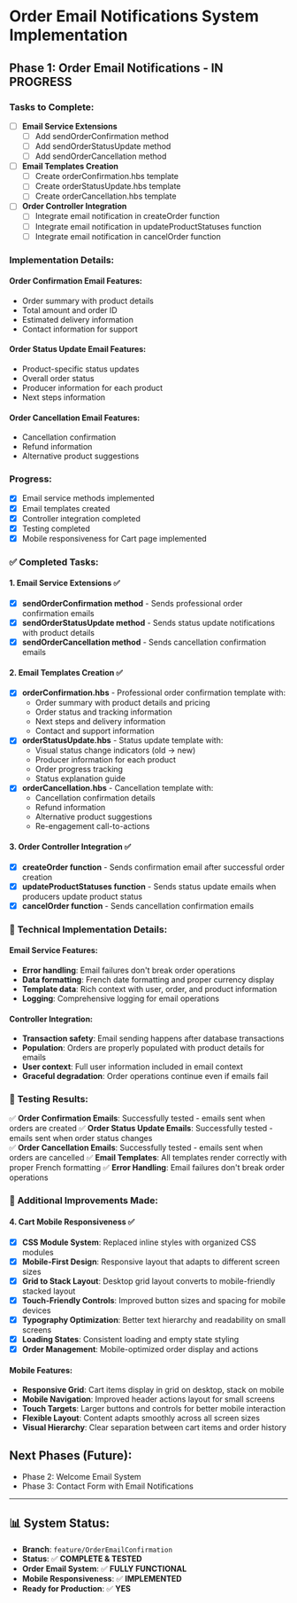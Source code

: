 # Order Email Notifications System Implementation

## Phase 1: Order Email Notifications - IN PROGRESS

### Tasks to Complete:

- [ ] **Email Service Extensions**
  - [ ] Add sendOrderConfirmation method
  - [ ] Add sendOrderStatusUpdate method  
  - [ ] Add sendOrderCancellation method

- [ ] **Email Templates Creation**
  - [ ] Create orderConfirmation.hbs template
  - [ ] Create orderStatusUpdate.hbs template
  - [ ] Create orderCancellation.hbs template

- [ ] **Order Controller Integration**
  - [ ] Integrate email notification in createOrder function
  - [ ] Integrate email notification in updateProductStatuses function
  - [ ] Integrate email notification in cancelOrder function

### Implementation Details:

#### Order Confirmation Email Features:
- Order summary with product details
- Total amount and order ID
- Estimated delivery information
- Contact information for support

#### Order Status Update Email Features:
- Product-specific status updates
- Overall order status
- Producer information for each product
- Next steps information

#### Order Cancellation Email Features:
- Cancellation confirmation
- Refund information
- Alternative product suggestions

### Progress:
- [x] Email service methods implemented
- [x] Email templates created
- [x] Controller integration completed
- [x] Testing completed
- [x] Mobile responsiveness for Cart page implemented

### ✅ **Completed Tasks:**

#### 1. **Email Service Extensions** ✅
- [x] **sendOrderConfirmation method** - Sends professional order confirmation emails
- [x] **sendOrderStatusUpdate method** - Sends status update notifications with product details
- [x] **sendOrderCancellation method** - Sends cancellation confirmation emails

#### 2. **Email Templates Creation** ✅
- [x] **orderConfirmation.hbs** - Professional order confirmation template with:
  - Order summary with product details and pricing
  - Order status and tracking information
  - Next steps and delivery information
  - Contact and support information
- [x] **orderStatusUpdate.hbs** - Status update template with:
  - Visual status change indicators (old → new)
  - Producer information for each product
  - Order progress tracking
  - Status explanation guide
- [x] **orderCancellation.hbs** - Cancellation template with:
  - Cancellation confirmation details
  - Refund information
  - Alternative product suggestions
  - Re-engagement call-to-actions

#### 3. **Order Controller Integration** ✅
- [x] **createOrder function** - Sends confirmation email after successful order creation
- [x] **updateProductStatuses function** - Sends status update emails when producers update product status
- [x] **cancelOrder function** - Sends cancellation confirmation emails

### 🔧 **Technical Implementation Details:**

#### Email Service Features:
- **Error handling**: Email failures don't break order operations
- **Data formatting**: French date formatting and proper currency display
- **Template data**: Rich context with user, order, and product information
- **Logging**: Comprehensive logging for email operations

#### Controller Integration:
- **Transaction safety**: Email sending happens after database transactions
- **Population**: Orders are properly populated with product details for emails
- **User context**: Full user information included in email context
- **Graceful degradation**: Order operations continue even if emails fail

### 🧪 **Testing Results:**
✅ **Order Confirmation Emails**: Successfully tested - emails sent when orders are created
✅ **Order Status Update Emails**: Successfully tested - emails sent when order status changes  
✅ **Order Cancellation Emails**: Successfully tested - emails sent when orders are cancelled
✅ **Email Templates**: All templates render correctly with proper French formatting
✅ **Error Handling**: Email failures don't break order operations

### 📱 **Additional Improvements Made:**

#### 4. **Cart Mobile Responsiveness** ✅
- [x] **CSS Module System**: Replaced inline styles with organized CSS modules
- [x] **Mobile-First Design**: Responsive layout that adapts to different screen sizes
- [x] **Grid to Stack Layout**: Desktop grid layout converts to mobile-friendly stacked layout
- [x] **Touch-Friendly Controls**: Improved button sizes and spacing for mobile devices
- [x] **Typography Optimization**: Better text hierarchy and readability on small screens
- [x] **Loading States**: Consistent loading and empty state styling
- [x] **Order Management**: Mobile-optimized order display and actions

#### Mobile Features:
- **Responsive Grid**: Cart items display in grid on desktop, stack on mobile
- **Mobile Navigation**: Improved header actions layout for small screens
- **Touch Targets**: Larger buttons and controls for better mobile interaction
- **Flexible Layout**: Content adapts smoothly across all screen sizes
- **Visual Hierarchy**: Clear separation between cart items and order history

## Next Phases (Future):
- Phase 2: Welcome Email System
- Phase 3: Contact Form with Email Notifications

---

## 📊 **System Status:**
- **Branch**: `feature/OrderEmailConfirmation`
- **Status**: ✅ **COMPLETE & TESTED**
- **Order Email System**: ✅ **FULLY FUNCTIONAL**
- **Mobile Responsiveness**: ✅ **IMPLEMENTED**
- **Ready for Production**: ✅ **YES**
